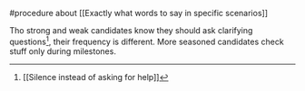 #procedure  about [[Exactly what words to say in specific scenarios]]

Tho strong and weak candidates know they should ask clarifying questions[^1], their frequency is different. More seasoned candidates check stuff only during milestones.

[^1]: [[Silence instead of asking for help]]